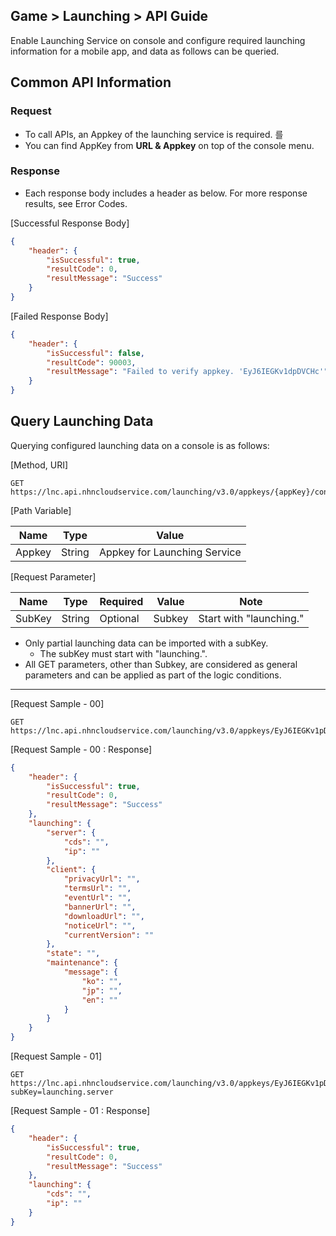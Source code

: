 ## Game > Launching > API Guide

Enable Launching Service on console and configure required launching information for a mobile app, and data as follows can be queried. 

## Common API Information 

### Request

* To call APIs, an Appkey of the launching service is required.   를
* You can find AppKey from **URL & Appkey** on top of the console menu. 

### Response 

* Each response body includes a header as below. For more response results, see Error Codes. 

[Successful Response Body]

```json
{
    "header": {
        "isSuccessful": true,
        "resultCode": 0,
        "resultMessage": "Success"
    }
}
```

[Failed Response Body]

```json
{
    "header": {
        "isSuccessful": false,
        "resultCode": 90003,
        "resultMessage": "Failed to verify appkey. 'EyJ6IEGKv1dpDVCHc'"
    }
}
```


## Query Launching Data 

Querying configured launching data on a console is as follows:  

[Method, URI]

```
GET https://lnc.api.nhncloudservice.com/launching/v3.0/appkeys/{appKey}/configurations
```

[Path Variable]

| Name     | Type    | Value                   |
| ------ | ------ | -------------------- |
| Appkey | String | Appkey for Launching Service |

[Request Parameter]

| Name     | Type    | Required | Value | Note |
| ------ | ------ | --- |-------------------- | --- |
| SubKey | String | Optional | Subkey | Start with "launching." |

* Only partial launching data can be imported with a subKey. 
    * The subKey must start with "launching.".
* All GET parameters, other than Subkey, are considered as general parameters and can be applied as part of the logic conditions.  

---

[Request Sample - 00]

```
GET https://lnc.api.nhncloudservice.com/launching/v3.0/appkeys/EyJ6IEGKv1pDVCHc/configurations
```

[Request Sample - 00 : Response]

```json
{
    "header": {
        "isSuccessful": true,
        "resultCode": 0,
        "resultMessage": "Success"
    },
    "launching": {
        "server": {
            "cds": "",
            "ip": ""
        },
        "client": {
            "privacyUrl": "",
            "termsUrl": "",
            "eventUrl": "",
            "bannerUrl": "",
            "downloadUrl": "",
            "noticeUrl": "",
            "currentVersion": ""
        },
        "state": "",
        "maintenance": {
            "message": {
                "ko": "",
                "jp": "",
                "en": ""
            }
        }
    }
}
```

[Request Sample - 01]

```
GET https://lnc.api.nhncloudservice.com/launching/v3.0/appkeys/EyJ6IEGKv1pDVCHc/configurations?subKey=launching.server
```

[Request Sample - 01 : Response]

```json
{
    "header": {
        "isSuccessful": true,
        "resultCode": 0,
        "resultMessage": "Success"
    },
    "launching": {
        "cds": "",
        "ip": ""
    }
}
```
